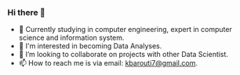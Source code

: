 ### Hi there 👋

- 🔭 Currently studying in computer engineering, expert in computer science and information system.
- 🌱 I'm interested in becoming Data Analyses.
- 👯 I’m looking to collaborate on projects with other Data Scientist.
- 📫 How to reach me is via email: kbarouti7@gmail.com.

